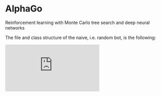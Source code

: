 # AlphaGo
Reinforcement learning with Monte Carlo tree search and deep neural networks


The file and class structure of the naive, i.e. random bot, is the following:

![](https://github.com/szalmaf/AlphaGo/blob/master/misc/go_naive_bot_file_class_structure.pdf)
